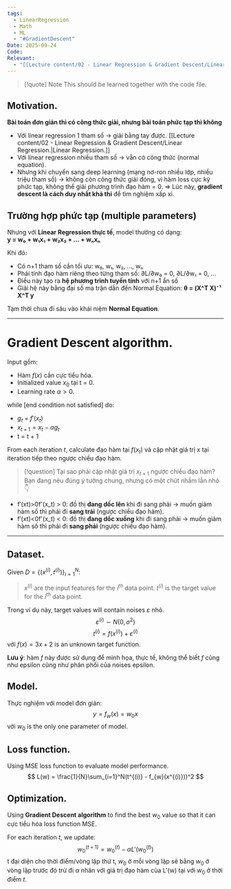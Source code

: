 ```yaml
---
tags:
  - LinearRegression
  - Math
  - ML
  - "#GradientDescent"
Date: 2025-09-24
Code:
Relevant:
  - "[[Lecture content/02 - Linear Regression & Gradient Descent/Linear Regression.|Linear Regression.]]"
---
```

>[!quote] Note
>This should be learned together with the code file.


## Motivation.

**Bài toán đơn giản thì có công thức giải, nhưng bài toán phức tạp thì không**

- Với linear regression 1 tham số → giải bằng tay được. [[Lecture content/02 - Linear Regression & Gradient Descent/Linear Regression.|Linear Regression.]]
- Với linear regression nhiều tham số → vẫn có công thức (normal equation).
- Nhưng khi chuyển sang deep learning (mạng nơ-ron nhiều lớp, nhiều triệu tham số) → không còn công thức giải đóng, vì hàm loss cực kỳ phức tạp, không thể giải phương trình đạo hàm = 0.
⇒ Lúc này, **gradient descent là cách duy nhất khả thi** để tìm nghiệm xấp xỉ.

## Trường hợp phức tạp (multiple parameters)

Nhưng với **Linear Regression thực tế**, model thường có dạng:  
**y = w₀ + w₁x₁ + w₂x₂ + ... + wₙxₙ**

Khi đó:
- Có n+1 tham số cần tối ưu: w₀, w₁, w₂, ..., wₙ
- Phải tính đạo hàm riêng theo từng tham số: ∂L/∂w₀ = 0, ∂L/∂w₁ = 0, ...
- Điều này tạo ra **hệ phương trình tuyến tính** với n+1 ẩn số
- Giải hệ này bằng đại số ma trận dẫn đến Normal Equation: **θ = (X^T X)⁻¹ X^T y**

Tạm thời chưa đi sâu vào khái niệm **Normal Equation**.

---
# Gradient Descent algorithm.

Input gồm: 
- Hàm $f(x)$ cần cực tiểu hóa.
- Initialized value $x_{0}$ tại t = 0.
- Learning rate $\alpha > 0$.

while [end condition not satisfied] do:
- $g_{t}$ = $f'(x_{t})$
- $x_{t+1} = x_{t} - \alpha g_{t}$
- t = t + 1

From each iteration $t$, calculate đạo hàm tại $f(x_{t})$ và cập nhật giá trị x tại iteration tiếp theo ngược chiều đạo hàm.

>[!question]
>Tại sao phải cập nhật giá trị $x_{t+1}$ ngược chiều đạo hàm?
Bạn đang nêu đúng ý tưởng chung, nhưng có một chút nhầm lẫn nhỏ 👇

- f′(xt)>0f'(x_t) > 0: đồ thị **đang dốc lên** khi đi sang phải → muốn giảm hàm số thì phải đi **sang trái** (ngược chiều đạo hàm).
- f′(xt)<0f'(x_t) < 0: đồ thị **đang dốc xuống** khi đi sang phải → muốn giảm hàm số thì phải đi **sang phải** (ngược chiều đạo hàm).
 
---
## Dataset.

Given $D = \{(x^{(i)}, t^{(i)}) \}_{i=1}^N$:

> $x^{(i)}$ are the input features for the $i^{th}$ data point.
> $t^{(i)}$ is the target value for the $i^{th}$ data point.

Trong ví dụ này, target values will contain noises $\varepsilon$ nhỏ.
$$
\varepsilon^{(i)} \sim N(0, \sigma^2)
$$
$$
t^{(i)} = f(x^{(i)}) + \varepsilon^{(i)}
$$
với $f(x) = 3x+2$ is an unknown target function.

**Lưu ý**: hàm $f$ này được sử dụng để minh họa, thực tế, không thể biết $f$ cũng như epsilon cũng như phân phối của noises epsilon.

## Model.

Thực nghiệm với model đơn giản:
$$
y = f_{w}(x) = w_{0}x
$$
với $w_{0}$ is the only one parameter of model.

## Loss function.

Using MSE loss function to evaluate model performance.
$$
L(w) = \frac{1}{N}\sum_{i=1}^N(t^{(i)} - f_{w}(x^{(i)}))^2 
$$
## Optimization.

Using **Gradient Descent algorithm** to find the best $w_{0}$ value so that it can cực tiểu hóa loss function MSE.

For each iteration $t$, we update:
$$
w_{0}^{(t+1)} = w_{0}^{(t)} - \alpha L'(w_{0}^{(t)})
$$
t đại diện cho thời điểm/vòng lặp thứ t, $w_{0}$ ở mỗi vòng lặp sẽ bằng $w_{0}$ ở vòng lặp trước đó trừ đi $\alpha$ nhân với giá trị đạo hàm của L'(w) tại với $w_{0}$ ở thời điểm $t$.


